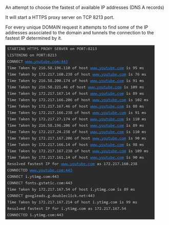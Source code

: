 An attempt to choose the fastest of available IP addresses (DNS A records)

It will start a HTTPS proxy server on TCP 8213 port.

For every unique DOMAIN request it attempts to find some of the IP addresses associated to the domain and tunnels the connection to the fastest IP determined by it.  

![screenshot](./screenshot.jpg)
